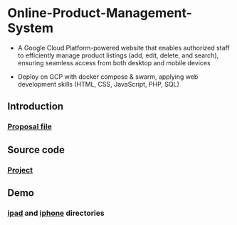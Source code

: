 # Online-Product-Management-System

- A Google Cloud Platform-powered website that enables authorized staff to efficiently manage product listings (add, edit, 
delete, and search), ensuring seamless access from both desktop and mobile devices 

- Deploy on GCP with docker compose & swarm, applying web development skills (HTML, CSS, JavaScript, PHP, SQL) 

## Introduction
### [Proposal file](https://github.com/Ben-Wander/Online-Product-Management-System/blob/main/Proposal%20-%20Qinhuai%20Xu%2046037844.pdf)

## Source code
### [Project](https://github.com/Ben-Wander/Online-Product-Management-System/tree/main/project)

## Demo
### [ipad](https://github.com/Ben-Wander/Online-Product-Management-System/tree/main/ipad) and [iphone](https://github.com/Ben-Wander/Online-Product-Management-System/tree/main/iphone) directories

